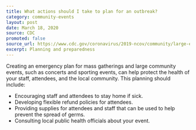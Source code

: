 ```yaml
---
title: What actions should I take to plan for an outbreak?
category: community-events
layout: post
date: March 18, 2020
source: CDC
promoted: false
source_url: https://www.cdc.gov/coronavirus/2019-ncov/community/large-events/event-planners-and-attendees-faq.html
excerpt: Planning and preparedness
---
```


Creating an emergency plan for mass gatherings and large community events, such as concerts and sporting events, can help protect the health of your staff, attendees, and the local community. This planning should include:
* Encouraging staff and attendees to stay home if sick.
* Developing flexible refund policies for attendees.
* Providing supplies for attendees and staff that can be used to help prevent the spread of germs.
* Consulting local public health officials about your event.